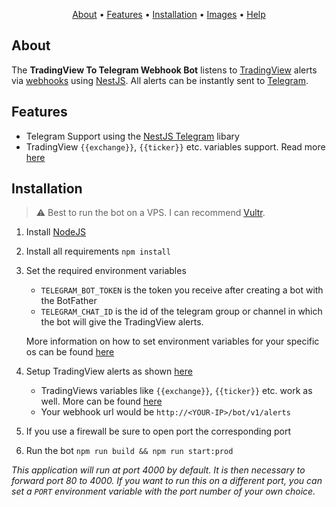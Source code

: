  
<p align="center">
  <a href="#about">About</a>
  •
  <a href="#features">Features</a>
  •
  <a href="#installation">Installation</a>
  •
  <a href="#images">Images</a>
  •
  <a href="#how-can-i-help">Help</a>
</p>

## About
The **TradingView To Telegram Webhook Bot** listens to [TradingView](https://tradingview.com) alerts via [webhooks](https://www.tradingview.com/support/solutions/43000529348-i-want-to-know-more-about-webhooks/) using [NestJS](https://nestjs.com/).
All alerts can be instantly sent to [Telegram](https://telegram.org/).

## Features
- Telegram Support using the [NestJS Telegram](https://github.com/jmcdo29/nestjs-telegram) libary
- TradingView `{{exchange}}`, `{{ticker}}` etc. variables support. Read more [here](https://www.tradingview.com/blog/en/introducing-variables-in-alerts-14880/)
 
## Installation
> ⚠️ Best to run the bot on a VPS. I can recommend [Vultr](https://www.vultr.com/?ref=7249488).
1. Install [NodeJS](https://nodejs.org/en/download/)
 
1. Install all requirements `npm install`
1. Set the required environment variables
    - `TELEGRAM_BOT_TOKEN` is the token you receive after creating a bot with the BotFather
    - `TELEGRAM_CHAT_ID` is the id of the telegram group or channel in which the bot will give the TradingView alerts. 

    More information on how to set environment variables for your specific os can be found [here](https://www.twilio.com/blog/2017/01/how-to-set-environment-variables.html)
1. Setup TradingView alerts as shown [here](https://i.imgur.com/71UYTcu.png)
    - TradingViews variables like `{{exchange}}`, `{{ticker}}` etc. work as well. More can be found [here](https://www.tradingview.com/blog/en/introducing-variables-in-alerts-14880/)
    - Your webhook url would be `http://<YOUR-IP>/bot/v1/alerts`
1. If you use a firewall be sure to open port the corresponding port
1. Run the bot `npm run build && npm run start:prod`

*This application will run at port 4000 by default. It is then necessary to forward port 80 to 4000. If you want to run this on a different port, you can set a `PORT` environment variable with the port number of your own choice.*
 